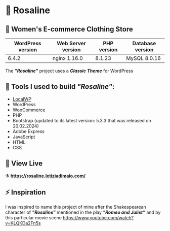 # 🌹 Rosaline 

## :dress: Women's E-commerce Clothing Store 

| WordPress version | Web Server version | PHP version | Database version |
| ---               | ---                | ---         | ---              |
| 6.4.2             | nginx  1.16.0      | 8.1.23      | MySQL 8.0.16     |

The ***"Rosaline"*** project uses a ***Classic Theme*** for WordPress

## :toolbox: Tools I used to build ***"Rosaline"***: 

- [LocalWP](https://localwp.com/)
- WordPress
- WooCommerce
- PHP
- Bootstrap (updated to its latest version: 5.3.3 that was released on 20.02.2024)
- Adobe Express
- JavaScript
- HTML
- CSS

## 🔗 View Live
⚗️ **https://rosaline.letiziadimaio.com/**

## ⚡ Inspiration

I was inspired to name this project of mine after the Shakespearean character of ***"Rosaline"*** mentioned in the play ***"Romeo and Juliet"*** and by this particular movie scene https://www.youtube.com/watch?v=KLQKDa2Fn5s
